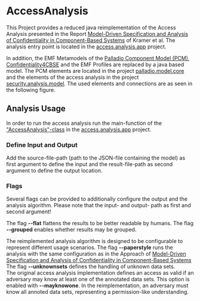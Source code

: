 # AccessAnalysis

This Project provides a reduced java reimplementation of the Access Analysis presented in the Report [Model-Driven Specification and Analysis of Confidentiality in Component-Based Systems](doi.org/10.5445/IR/1000076957) of Kramer et al.
The analysis entry point is located in the [access.analysis.app](bundles/access.analysis.app) project. 

In addition, the EMF Metamodels of the [Palladio Component Model (PCM)](https://www.palladio-simulator.com/science/palladio_component_model/), [Confidentiality4CBSE](https://github.com/KASTEL-SCBS/Confidentiality4CBSE) and the EMF Profiles are replaced by a java based model. The PCM elements are located in the project [palladio.model.core](bundles/palladio.model.core) and the elements of the access analysis in the project [security.analysis.model](bundles/security.analysis.model/). The used elements and connections are as seen in the following figure.

## Analysis Usage 
In order to run the access analysis run the main-function of the ["AccessAnalysis"-class](bundles/access.analysis.app/src/access/analysis/app/AccessAnalysis.java) in the [access.analysis.app](bundles/access.analysis.app) project.

### Define Input and Output 
Add the source-file-path (path to the JSON-file containing the model) as first argument to define the input and the result-file-path as second argument to define the output location.

### Flags 
Several flags can be provided to additionally configure the output and the analysis algorithm. Please note that the input- and output- path as first and second argument!

The flag **--flat** flattens the results to be better readable by humans.
The flag **--grouped** enables whether results may be grouped.

The reimplemented analysis algorithm is designed to be configurable to represent different usage scenarios. 
The flag **--paperstyle** runs the analysis with the same configuration as in the Approach of [Model-Driven Specification and Analysis of Confidentiality in Component-Based Systems](doi.org/10.5445/IR/1000076957) 
The flag **--unknownsets** defines the handling of unknown data sets.   
The original access analysis implementation defines an access as valid if an adversary may know at least one of the annotated data sets. This option is enabled with **--mayknowone**. In the reimplementation, an adversary must know all annoted data sets, representing a permission-like understanding.  



